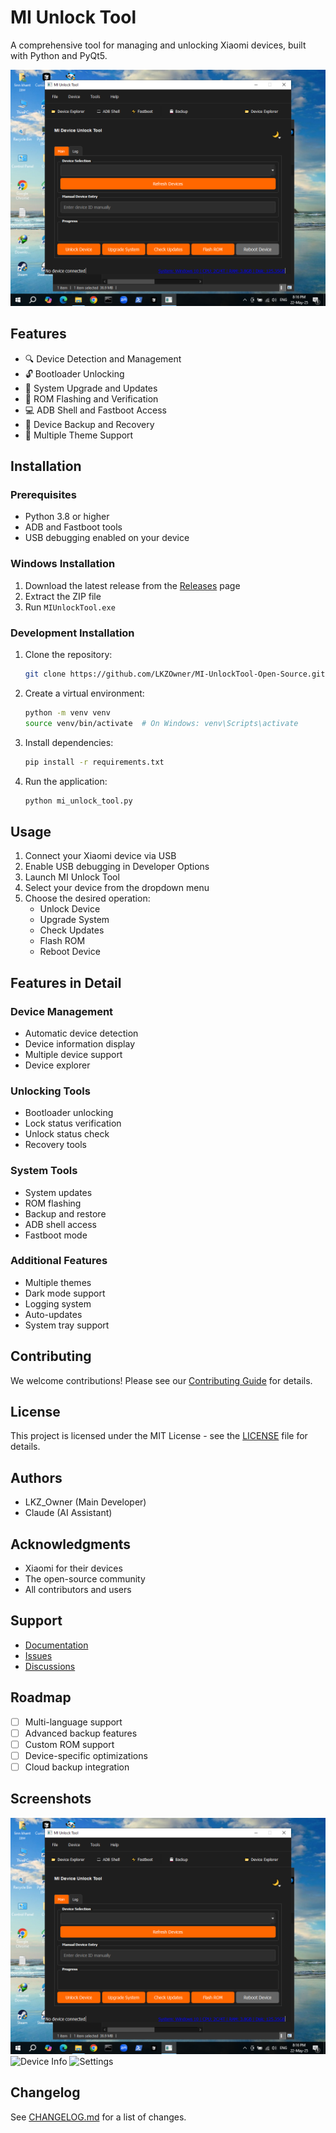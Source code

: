 # MI Unlock Tool

A comprehensive tool for managing and unlocking Xiaomi devices, built with Python and PyQt5.

![MI Unlock Tool](screenshots/main.png)

## Features

- 🔍 Device Detection and Management
- 🔓 Bootloader Unlocking
- 🔄 System Upgrade and Updates
- 📱 ROM Flashing and Verification
- 💻 ADB Shell and Fastboot Access
- 💾 Device Backup and Recovery
- 🎨 Multiple Theme Support

## Installation

### Prerequisites

- Python 3.8 or higher
- ADB and Fastboot tools
- USB debugging enabled on your device

### Windows Installation

1. Download the latest release from the [Releases](https://github.com/LKZOwner/MI-UnlockTool-Open-Source.git/releases) page
2. Extract the ZIP file
3. Run `MIUnlockTool.exe`

### Development Installation

1. Clone the repository:
   ```bash
   git clone https://github.com/LKZOwner/MI-UnlockTool-Open-Source.git
   ```

2. Create a virtual environment:
   ```bash
   python -m venv venv
   source venv/bin/activate  # On Windows: venv\Scripts\activate
   ```

3. Install dependencies:
   ```bash
   pip install -r requirements.txt
   ```

4. Run the application:
   ```bash
   python mi_unlock_tool.py
   ```

## Usage

1. Connect your Xiaomi device via USB
2. Enable USB debugging in Developer Options
3. Launch MI Unlock Tool
4. Select your device from the dropdown menu
5. Choose the desired operation:
   - Unlock Device
   - Upgrade System
   - Check Updates
   - Flash ROM
   - Reboot Device

## Features in Detail

### Device Management
- Automatic device detection
- Device information display
- Multiple device support
- Device explorer

### Unlocking Tools
- Bootloader unlocking
- Lock status verification
- Unlock status check
- Recovery tools

### System Tools
- System updates
- ROM flashing
- Backup and restore
- ADB shell access
- Fastboot mode

### Additional Features
- Multiple themes
- Dark mode support
- Logging system
- Auto-updates
- System tray support

## Contributing

We welcome contributions! Please see our [Contributing Guide](CONTRIBUTING.md) for details.

## License

This project is licensed under the MIT License - see the [LICENSE](LICENSE) file for details.

## Authors

- LKZ_Owner (Main Developer)
- Claude (AI Assistant)

## Acknowledgments

- Xiaomi for their devices
- The open-source community
- All contributors and users

## Support

- [Documentation](docs/)
- [Issues](https://github.com/your-repo/mi-unlock-tool/issues)
- [Discussions](https://github.com/your-repo/mi-unlock-tool/discussions)

## Roadmap

- [ ] Multi-language support
- [ ] Advanced backup features
- [ ] Custom ROM support
- [ ] Device-specific optimizations
- [ ] Cloud backup integration

## Screenshots

![Main Interface](screenshots/main.png)
![Device Info](screenshots/device_info.png)
![Settings](screenshots/settings.png)

## Changelog

See [CHANGELOG.md](CHANGELOG.md) for a list of changes. 